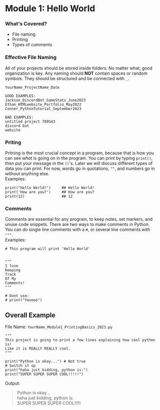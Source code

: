 # Module 1: Hello World

### What's Covered?
- File naming
- Printing
- Types of comments

### Effective File Naming
All of your projects should be stored inside folders. No matter what, good organization is key. Any naming should __NOT__ contain spaces or random symbols. They should be structured and be connected with `_`.
```
YourName_ProjectName_Date

GOOD EXAMPLES:
Jackson_DiscordBot_GameStats_June2023
Ethan_HTMLwebsite_Portfolio_May2022
Conner_PythonTutorial_September2023

BAD EXAMPLES:
untitled project 789543
discord bot
website
```

### Priting
Pritning is the most crucial concept in a program, because that is how you can see *what* is going on in the program. You can print by typing `print()`, then put your message in the `()`'s. Later we will discuss different types of data you can print. For now, words go in quotations, `""`, and numbers go in without anything else.  
Examples:
```
print("Hello World!")     ## Hello World!
print('How are you?')     ## How are you?
print(12)                 ## 12
```

### Comments
Comments are essential for any program, to keep notes, set markers, and unuse code snippets. There are two ways to make comments in Python. You can do single line comments with a `#`, or several line comments with `"""`.  
Examples:
```
# This program will print 'Hello World'


"""
I love
Keeping
Track
Of My
Comments!
"""

# Dont use:
# print("Yooooo")
```

## Overall Example
File Name: `YourName_Module1_PrintingBasics_2023.py`
```
"""
This project is going to print a few lines explaining how cool python is!
Like it is REALLY REALLY cool.
"""

print("Python is okay...") # Not true
# Switch it up
print("haha just kidding, python is:")
print("SUPER SUPER SUPER COOL!!!!!")
```
Output:  
> Python is okay...  
> haha just kidding, python is:  
> SUPER SUPER SUPER COOL!!!!!
